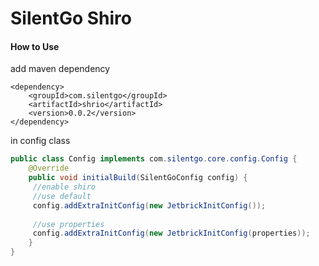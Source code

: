 # SilentGo Shiro
#### How to Use
add maven dependency
```
<dependency>
    <groupId>com.silentgo</groupId>
    <artifactId>shrio</artifactId>
    <version>0.0.2</version>
</dependency>
```
in config class
```java
public class Config implements com.silentgo.core.config.Config {
    @Override
    public void initialBuild(SilentGoConfig config) {
     //enable shiro
     //use default
     config.addExtraInitConfig(new JetbrickInitConfig());
     
     //use properties
     config.addExtraInitConfig(new JetbrickInitConfig(properties));
    }
}

```